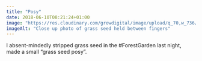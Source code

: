 ```yaml
---
title: "Posy"
date: 2018-06-10T08:21:24+01:00
image: "https://res.cloudinary.com/growdigital/image/upload/q_70,w_736/v1544219589/posy-41799074555.jpg"
imageAlt: "Close up photo of grass seed held between fingers"
---
```


I absent-mindedly stripped grass seed in the #ForestGarden last night, made a small “grass seed posy”.

